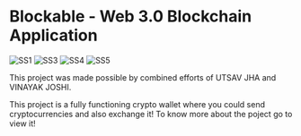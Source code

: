 # Blockable - Web 3.0 Blockchain Application

![SS1](https://user-images.githubusercontent.com/85495019/149628422-e1cfdb01-86d9-464a-9929-d1d3fac0350c.PNG)
![SS3](https://user-images.githubusercontent.com/85495019/149628428-a40ba106-c732-4c88-9167-6710cf6ccde0.PNG)
![SS4](https://user-images.githubusercontent.com/85495019/149628431-eb103f0d-41fc-4286-a9b4-6bfb7ac45ea3.PNG)
![SS5](https://user-images.githubusercontent.com/85495019/149628434-d0a56ec4-94cf-49ee-b792-421cc28f8edf.PNG)

This project was made possible by combined efforts of UTSAV JHA and VINAYAK JOSHI.

This project is a fully functioning crypto wallet where you could send cryptocurrencies and also exchange it!
To know more about the poject go to view it!

